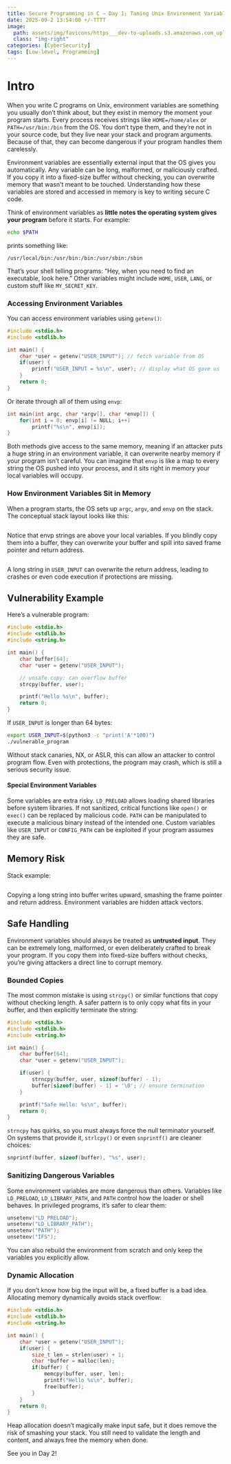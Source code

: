 ```yaml
---
title: Secure Programming in C – Day 1; Taming Unix Environment Variables
date: 2025-09-2 13:54:00 +/-TTTT
image:
  path: assets/img/favicons/https___dev-to-uploads.s3.amazonaws.com_uploads_articles_c5w3ejsemo38r6fbhhzi.webp
  class: "img-right"
categories: [CyberSecurity]
tags: [Low-level, Programming]  
---
```


# Intro

When you write C programs on Unix, environment variables are something you usually don’t think about, but they exist in memory the moment your program starts. Every process receives strings like `HOME=/home/alex` or `PATH=/usr/bin:/bin` from the OS. You don’t type them, and they’re not in your source code, but they live near your stack and program arguments. Because of that, they can become dangerous if your program handles them carelessly.

Environment variables are essentially external input that the OS gives you automatically. Any variable can be long, malformed, or maliciously crafted. If you copy it into a fixed-size buffer without checking, you can overwrite memory that wasn’t meant to be touched. Understanding how these variables are stored and accessed in memory is key to writing secure C code.

Think of environment variables as **little notes the operating system gives your program** before it starts. For example:

```bash
echo $PATH
```

prints something like:

```
/usr/local/bin:/usr/bin:/bin:/usr/sbin:/sbin
```

That’s your shell telling programs: “Hey, when you need to find an executable, look here.” Other variables might include `HOME`, `USER`, `LANG`, or custom stuff like `MY_SECRET_KEY`.

### Accessing Environment Variables

You can access environment variables using `getenv()`:

```c
#include <stdio.h>
#include <stdlib.h>

int main() {
    char *user = getenv("USER_INPUT"); // fetch variable from OS
    if(user) {
        printf("USER_INPUT = %s\n", user); // display what OS gave us
    }
    return 0;
}
```

Or iterate through all of them using `envp`:

```c
int main(int argc, char *argv[], char *envp[]) {
    for(int i = 0; envp[i] != NULL; i++)
        printf("%s\n", envp[i]);
}
```

Both methods give access to the same memory, meaning if an attacker puts a huge string in an environment variable, it can overwrite nearby memory if your program isn’t careful. You can imagine that `envp` is like a map to every string the OS pushed into your process, and it sits right in memory your local variables will occupy.

### How Environment Variables Sit in Memory

When a program starts, the OS sets up `argc`, `argv`, and `envp` on the stack. The conceptual stack layout looks like this:

<figure><img src="https://4146235939-files.gitbook.io/~/files/v0/b/gitbook-x-prod.appspot.com/o/spaces%2FVsJVX5kOfAZOe1840NhZ%2Fuploads%2F3PnlhiohNkOWFY3RJNHS%2Fimage.png?alt=media&#x26;token=d7a8c31a-d68b-4e4a-854f-25483e17a832" alt=""><figcaption></figcaption></figure>

Notice that envp strings are above your local variables. If you blindly copy them into a buffer, they can overwrite your buffer and spill into saved frame pointer and return address.

<figure><img src="https://4146235939-files.gitbook.io/~/files/v0/b/gitbook-x-prod.appspot.com/o/spaces%2FVsJVX5kOfAZOe1840NhZ%2Fuploads%2FMaVsiYvPpzVWfx5Encj2%2Fimage.png?alt=media&#x26;token=00f69003-402f-42e1-92ec-76e7806b2052" alt=""><figcaption></figcaption></figure>

A long string in `USER_INPUT` can overwrite the return address, leading to crashes or even code execution if protections are missing.

## Vulnerability Example

Here’s a vulnerable program:

```c
#include <stdio.h>
#include <stdlib.h>
#include <string.h>

int main() {
    char buffer[64];
    char *user = getenv("USER_INPUT");

    // unsafe copy: can overflow buffer
    strcpy(buffer, user);

    printf("Hello %s\n", buffer);
    return 0;
}
```

If `USER_INPUT` is longer than 64 bytes:

```bash
export USER_INPUT=$(python3 -c "print('A'*100)")
./vulnerable_program
```

Without stack canaries, NX, or ASLR, this can allow an attacker to control program flow. Even with protections, the program may crash, which is still a serious security issue.

#### Special Environment Variables

Some variables are extra risky. `LD_PRELOAD` allows loading shared libraries before system libraries. If not sanitized, critical functions like `open()` or `exec()` can be replaced by malicious code. `PATH` can be manipulated to execute a malicious binary instead of the intended one. Custom variables like `USER_INPUT` or `CONFIG_PATH` can be exploited if your program assumes they are safe.

## Memory Risk

Stack example:

<figure><img src="https://4146235939-files.gitbook.io/~/files/v0/b/gitbook-x-prod.appspot.com/o/spaces%2FVsJVX5kOfAZOe1840NhZ%2Fuploads%2FLbvyMAeQHpo9JJRnIDyn%2Fimage.png?alt=media&#x26;token=cf641371-c38f-4fa4-89bc-584564f8def7" alt=""><figcaption></figcaption></figure>

Copying a long string into buffer writes upward, smashing the frame pointer and return address. Environment variables are hidden attack vectors.

## Safe Handling

Environment variables should always be treated as **untrusted input**. They can be extremely long, malformed, or even deliberately crafted to break your program. If you copy them into fixed-size buffers without checks, you’re giving attackers a direct line to corrupt memory.

### Bounded Copies

The most common mistake is using `strcpy()` or similar functions that copy without checking length. A safer pattern is to only copy what fits in your buffer, and then explicitly terminate the string:

```c
#include <stdio.h>
#include <stdlib.h>
#include <string.h>

int main() {
    char buffer[64];
    char *user = getenv("USER_INPUT");

    if(user) {
        strncpy(buffer, user, sizeof(buffer) - 1);
        buffer[sizeof(buffer) - 1] = '\0'; // ensure termination
    }

    printf("Safe Hello: %s\n", buffer);
    return 0;
}
```

`strncpy` has quirks, so you must always force the null terminator yourself. On systems that provide it, `strlcpy()` or even `snprintf()` are cleaner choices:

```c
snprintf(buffer, sizeof(buffer), "%s", user);
```

### Sanitizing Dangerous Variables

Some environment variables are more dangerous than others. Variables like `LD_PRELOAD`, `LD_LIBRARY_PATH`, and `PATH` control how the loader or shell behaves. In privileged programs, it’s safer to clear them:

```c
unsetenv("LD_PRELOAD");
unsetenv("LD_LIBRARY_PATH");
unsetenv("PATH");
unsetenv("IFS");
```

You can also rebuild the environment from scratch and only keep the variables you explicitly allow.

### Dynamic Allocation

If you don’t know how big the input will be, a fixed buffer is a bad idea. Allocating memory dynamically avoids stack overflow:

```c
#include <stdio.h>
#include <stdlib.h>
#include <string.h>

int main() {
    char *user = getenv("USER_INPUT");
    if(user) {
        size_t len = strlen(user) + 1;
        char *buffer = malloc(len);
        if(buffer) {
            memcpy(buffer, user, len);
            printf("Hello %s\n", buffer);
            free(buffer);
        }
    }
    return 0;
}
```

Heap allocation doesn’t magically make input safe, but it does remove the risk of smashing your stack. You still need to validate the length and content, and always free the memory when done.

See you in Day 2!
